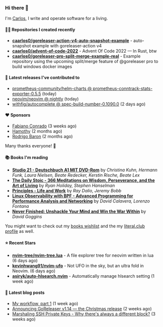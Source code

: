 ### Hi there 👋

I'm [Carlos](https://caarlos0.dev), I write and operate software for a living.

#### 👨‍💻 Repositories I created recently
- **[caarlos0/goreleaser-action-v4-auto-snapshot-example](https://github.com/caarlos0/goreleaser-action-v4-auto-snapshot-example)** - auto-snapshot example with goreleaser-action v4
- **[caarlos0/advent-of-code-2022](https://github.com/caarlos0/advent-of-code-2022)** - Advent Of Code 2022 — In Rust, btw
- **[caarlos0/goreleaser-pro-split-merge-example-real](https://github.com/caarlos0/goreleaser-pro-split-merge-example-real)** - Example repository using the upcoming split/merge feature of @goreleaser pro to build windows docker images

#### 🚀 Latest releases I've contributed to


- [prometheus-community/helm-charts @ prometheus-conntrack-stats-exporter-0.5.5](https://github.com/prometheus-community/helm-charts/releases/tag/prometheus-conntrack-stats-exporter-0.5.5) (today)
- [neovim/neovim @ nightly](https://github.com/neovim/neovim/releases/tag/nightly) (today)
- [withfig/autocomplete @ spec-build-number-0.1090.0](https://github.com/withfig/autocomplete/releases/tag/spec-build-number-0.1090.0) (2 days ago)

#### ❤️ Sponsors
- [Fabiano Conrado](https://github.com/fconhkd) (3 weeks ago)
- [Hamothy](https://github.com/sgoudham) (2 months ago)
- [Rodrigo Baron](https://github.com/rodrigobaron) (2 months ago)

Many thanks everyone! 🙏

#### 📚 Books I'm reading
- **[Studio 21 - Deutschbuch A1 MIT DVD-Rom](https://literal.club/caarlos0/book/laura-nielsen-hermann-funk-beate-redecker-christina-kuhn-kerstin-rische-beate-lex-studio-21-c60yd)** by _Christina Kuhn, Hermann Funk, Laura Nielsen, Beate Redecker, Kerstin Rische, Beate Lex_
- **[The Daily Stoic - 366 Meditations on Wisdom, Perseverance, and the Art of Living](https://literal.club/caarlos0/book/the-daily-stoic-lbfbd)** by _Ryan Holiday, Stephen Hanselman_
- **[Principles - Life and Work](https://literal.club/caarlos0/book/ray-dalioray-daliojeremy-bobbprinciples-a9caw)** by _Ray Dalio, Jeremy Bobb_
- **[Linux Observability with BPF - Advanced Programming for Performance Analysis and Networking](https://literal.club/caarlos0/book/david-calavera-lorenzo-fontana-linux-observability-with-bpf-561av)** by _David Calavera, Lorenzo Fontana_
- **[Never Finished: Unshackle Your Mind and Win the War Within](https://literal.club/caarlos0/book/david-goggins-never-finished-unshackle-your-mind-and-win-the-war-within-ca204)** by _David Goggins_

You might want to check out my [books
wishlist](https://www.amazon.com.br/hz/wishlist/ls/EB8P7VS717SV) and the my
[literal.club profile](https://literal.club/caarlos0) as well.

#### ⭐ Recent Stars
- **[nvim-tree/nvim-tree.lua](https://github.com/nvim-tree/nvim-tree.lua)** - A file explorer tree for neovim written in lua (6 days ago)
- **[kevinhwang91/nvim-ufo](https://github.com/kevinhwang91/nvim-ufo)** - Not UFO in the sky, but an ultra fold in Neovim. (6 days ago)
- **[asiryk/auto-hlsearch.nvim](https://github.com/asiryk/auto-hlsearch.nvim)** - Automatically manage hlsearch setting (1 week ago)

#### 📄 Latest blog posts
- [My workflow, part 1](https://carlosbecker.com/posts/workflow-pt1/) (1 week ago)
- [Announcing GoReleaser v1.14 — the Christmas release](https://carlosbecker.com/posts/goreleaser-v1.14/) (2 weeks ago)
- [Marshaling SSH Private Keys - Why there&#39;s always a different block?](https://carlosbecker.com/posts/ssh-marshal-private-key/) (3 weeks ago)
